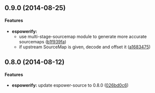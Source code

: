 ## 0.9.0 (2014-08-25)


#### Features

* **espowerify:**
  * use multi-stage-sourcemap module to generate more accurate sourcemaps ([b1f939fa](https://github.com/twada/espowerify/commit/b1f939faa84be7f4fde82313b2257042b336d25c))
  * if upstream SourceMap is given, decode and offset it ([a1683475](https://github.com/twada/espowerify/commit/a1683475a588b0a5b0aee040f23dfb04ad902b11))


## 0.8.0 (2014-08-12)


#### Features

* **espowerify:** update espower-source to 0.8.0 ([026bd0c6](https://github.com/twada/espowerify/commit/026bd0c6e2d1200084051612dc262ab5509a5652))

